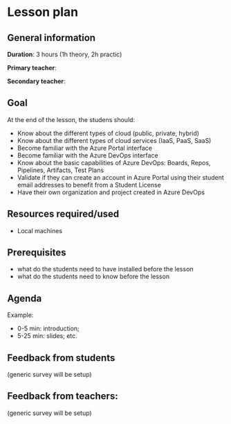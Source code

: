 # Lesson plan
## General information

**Duration**: 3 hours (1h theory, 2h practic)

**Primary teacher**: 

**Secondary teacher**: 

## Goal
At the end of the lesson, the studens should:
- Know about the different types of cloud (public, private, hybrid)
- Know about the different types of cloud services (IaaS, PaaS, SaaS)
- Become familiar with the Azure Portal interface
- Become familiar with the Azure DevOps interface
- Know about the basic capabilities of Azure DevOps: Boards, Repos, Pipelines, Artifacts, Test Plans
- Validate if they can create an account in Azure Portal using their student email addresses to benefit from a Student License
- Have their own organization and project created in Azure DevOps

## Resources required/used
- Local machines

## Prerequisites
- what do the students need to have installed before the lesson
- what do the students need to know before the lesson

## Agenda
Example:
- 0-5 min: introduction;
- 5-25 min: slides; etc.

## Feedback from students
(generic survey will be setup)

## Feedback from teachers:
(generic survey will be setup)
